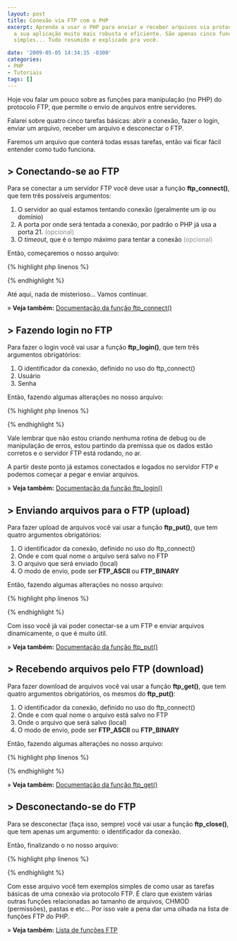 ```yaml
---
layout: post
title: Conexão via FTP com o PHP
excerpt: Aprenda a usar o PHP para enviar e receber arquivos via protocolo FTP tornando
  a sua aplicação muito mais robusta e eficiente. São apenas cinco funções, de uso
  simples... Tudo resumido e explicado pra você.

date: '2009-05-05 14:34:35 -0300'
categories:
- PHP
- Tutoriais
tags: []
---
```

Hoje vou falar um pouco sobre as funções para manipulação (no PHP) do protocolo FTP, que permite o envio de arquivos entre servidores.

Falarei sobre quatro cinco tarefas básicas: abrir a conexão, fazer o login, enviar um arquivo, receber um arquivo e desconectar o FTP.

Faremos um arquivo que conterá todas essas tarefas, então vai ficar fácil entender como tudo funciona.

<h2>> Conectando-se ao FTP</h2>
Para se conectar a um servidor FTP você deve usar a função <strong>ftp_connect()</strong>, que tem três possíveis argumentos:

<ol>
<li>O servidor ao qual estamos tentando conexão (geralmente um ip ou domínio)</li>
<li>A porta por onde será tentada a conexão, por padrão o PHP já usa a porta 21. <span style="color: #888888;">(opcional)</span></li>
<li>O <em>timeout</em>, que é o tempo máximo para tentar a conexão <span style="color: #888888;">(opcional)</span></li>
</ol>
Então, começaremos o nosso arquivo:


{% highlight php linenos %}
<?php
/**
* Conexão via FTP com o PHP
* 05 de maio de 2009
* Thiago Belem ~ http://blog.thiagobelem.net/
*/

// Dados do servidor
$servidor = 'thiagobelem.net'; // Endereço

// Abre a conexão com o servidor FTP
$ftp = ftp_connect($servidor); // Retorno: true ou false
?>
{% endhighlight %}

Até aqui, nada de misterioso... Vamos continuar.

» <strong>Veja também:</strong> [Documentação da função ftp_connect()](http://br2.php.net/manual/pt_BR/function.ftp-connect.php)

<h2>> Fazendo login no FTP</h2>
Para fazer o login você vai usar a função <strong>ftp_login()</strong>, que tem três argumentos obrigatórios:

<ol>
<li>O identificador da conexão, definido no uso do ftp_connect()</li>
<li>Usuário</li>
<li>Senha</li>
</ol>
Então, fazendo algumas alterações no nosso arquivo:


{% highlight php linenos %}
<?php
/**
* Conexão via FTP com o PHP
* 05 de maio de 2009
* Thiago Belem ~ http://blog.thiagobelem.net/
*/

// Dados do servidor
$servidor = 'thiagobelem.net'; // Endereço
$usuario = 'usuario'; // Usuário
$senha = 'senha'; // Senha

// Abre a conexão com o servidor FTP
$ftp = ftp_connect($servidor); // Retorno: true ou false

// Faz o login no servidor FTP
$login = ftp_login($ftp, $usuario, $senha); // Retorno: true ou false
?>
{% endhighlight %}

Vale lembrar que não estou criando nenhuma rotina de debug ou de manipulação de erros, estou partindo da premissa que os dados estão corretos e o servidor FTP está rodando, no ar.

A partir deste ponto já estamos conectados e logados no servidor FTP e podemos começar a pegar e enviar arquivos.

» <strong>Veja também:</strong> [Documentação da função ftp_login()](http://br2.php.net/manual/pt_BR/function.ftp-login.php)

<h2>> Enviando arquivos para o FTP (upload)</h2>
Para fazer upload de arquivos você vai usar a função <strong>ftp_put()</strong>, que tem quatro argumentos obrigatórios:

<ol>
<li>O identificador da conexão, definido no uso do ftp_connect()</li>
<li>Onde e com qual nome o arquivo será salvo no FTP</li>
<li>O arquivo que será enviado (local)</li>
<li>O modo de envio, pode ser <strong>FTP_ASCII</strong> ou <strong>FTP_BINARY</strong></li>
</ol>
Então, fazendo algumas alterações no nosso arquivo:


{% highlight php linenos %}
<?php
/**
* Conexão via FTP com o PHP
* 05 de maio de 2009
* Thiago Belem ~ http://blog.thiagobelem.net/
*/

// Dados do servidor
$servidor = 'thiagobelem.net'; // Endereço
$usuario = 'usuario'; // Usuário
$senha = 'senha'; // Senha

// Abre a conexão com o servidor FTP
$ftp = ftp_connect($servidor); // Retorno: true ou false

// Faz o login no servidor FTP
$login = ftp_login($ftp, $usuario, $senha); // Retorno: true ou false

// Define variáveis para o envio de arquivo
$local_arquivo = './arquivos/documento.doc'; // Localização (local)
$ftp_pasta = '/public_html/arquivos/'; // Pasta (externa)
$ftp_arquivo = 'documento.doc'; // Nome do arquivo (externo)

// Envia o arquivo pelo FTP em modo ASCII
$envio = ftp_put($ftp, $ftp_pasta.$ftp_arquivo, $local_arquivo, FTP_ASCII); // Retorno: true / false

?>
{% endhighlight %}

Com isso você já vai poder conectar-se a um FTP e enviar arquivos dinamicamente, o que é muito útil.

» <strong>Veja também:</strong> [Documentação da função ftp_put()](http://br2.php.net/manual/pt_BR/function.ftp-put.php)

<h2>> Recebendo arquivos pelo FTP (download)</h2>
Para fazer download de arquivos você vai usar a função <strong>ftp_get()</strong>, que tem quatro argumentos obrigatórios, os mesmos do <strong>ftp_put()</strong>:

<ol>
<li>O identificador da conexão, definido no uso do ftp_connect()</li>
<li>Onde e com qual nome o arquivo está salvo no FTP</li>
<li>Onde o arquivo que será salvo (local)</li>
<li>O modo de envio, pode ser <strong>FTP_ASCII</strong> ou <strong>FTP_BINARY</strong></li>
</ol>
Então, fazendo algumas alterações no nosso arquivo:


{% highlight php linenos %}
<?php
/**
* Conexão via FTP com o PHP
* 05 de maio de 2009
* Thiago Belem ~ http://blog.thiagobelem.net/
*/

// Dados do servidor
$servidor = 'thiagobelem.net'; // Endereço
$usuario = 'usuario'; // Usuário
$senha = 'senha'; // Senha

// Abre a conexão com o servidor FTP
$ftp = ftp_connect($servidor); // Retorno: true ou false

// Faz o login no servidor FTP
$login = ftp_login($ftp, $usuario, $senha); // Retorno: true ou false

// ======

// Define variáveis para o envio de arquivo
$local_arquivo = './arquivos/documento.doc'; // Localização (local)
$ftp_pasta = '/public_html/arquivos/'; // Pasta (externa)
$ftp_arquivo = 'documento.doc'; // Nome do arquivo (externo)

// Envia o arquivo pelo FTP em modo ASCII
$envia = ftp_put($ftp, $ftp_pasta.$ftp_arquivo, $local_arquivo, FTP_ASCII); // Retorno: true / false

// ======

// Define variáveis para o recebimento de arquivo
$local_arquivo = './arquivos/planilha.xls'; // Localização (local)
$ftp_pasta = '/public_html/arquivos/'; // Pasta (externa)
$ftp_arquivo = 'planilha.xls'; // Nome do arquivo (externo)

// Recebe o arquivo pelo FTP em modo ASCII
$recebe = ftp_get($ftp, $ftp_pasta.$ftp_arquivo, $local_arquivo, FTP_ASCII); // Retorno: true / false

?>
{% endhighlight %}

» <strong>Veja também:</strong> [Documentação da função ftp_get()](http://br2.php.net/manual/pt_BR/function.ftp-get.php)

<h2>> Desconectando-se do FTP</h2>
Para se desconectar (faça isso, sempre) você vai usar a função <strong>ftp_close()</strong>, que tem apenas um argumento: o identificador da conexão.

Então, finalizando o no nosso arquivo:


{% highlight php linenos %}
<?php
/**
* Conexão via FTP com o PHP
* 05 de maio de 2009
* Thiago Belem ~ http://blog.thiagobelem.net/
*/

// Dados do servidor
$servidor = 'thiagobelem.net'; // Endereço
$usuario = 'usuario'; // Usuário
$senha = 'senha'; // Senha

// Abre a conexão com o servidor FTP
$ftp = ftp_connect($servidor); // Retorno: true ou false

// Faz o login no servidor FTP
$login = ftp_login($ftp, $usuario, $senha); // Retorno: true ou false

// ======

// Define variáveis para o envio de arquivo
$local_arquivo = './arquivos/documento.doc'; // Localização (local)
$ftp_pasta = '/public_html/arquivos/'; // Pasta (externa)
$ftp_arquivo = 'documento.doc'; // Nome do arquivo (externo)

// Envia o arquivo pelo FTP em modo ASCII
$envia = ftp_put($ftp, $ftp_pasta.$ftp_arquivo, $local_arquivo, FTP_ASCII); // Retorno: true / false

// ======

// Define variáveis para o recebimento de arquivo
$local_arquivo = './arquivos/planilha.xls'; // Localização (local)
$ftp_pasta = '/public_html/arquivos/'; // Pasta (externa)
$ftp_arquivo = 'planilha.xls'; // Nome do arquivo (externo)

// Recebe o arquivo pelo FTP em modo ASCII
$recebe = ftp_get($ftp, $ftp_pasta.$ftp_arquivo, $local_arquivo, FTP_ASCII); // Retorno: true / false

// Encerra a conexão ftp
ftp_close($ftp);

?>
{% endhighlight %}

Com esse arquivo você tem exemplos simples de como usar as tarefas básicas de uma conexão via protocolo FTP. É claro que existem várias outras funções relacionadas ao tamanho de arquivos, CHMOD (permissões), pastas e etc... Por isso vale a pena dar uma olhada na lista de funções FTP do PHP.

» <strong>Veja também:</strong> [Lista de funções FTP](http://br2.php.net/manual/pt_BR/ref.ftp.php)

